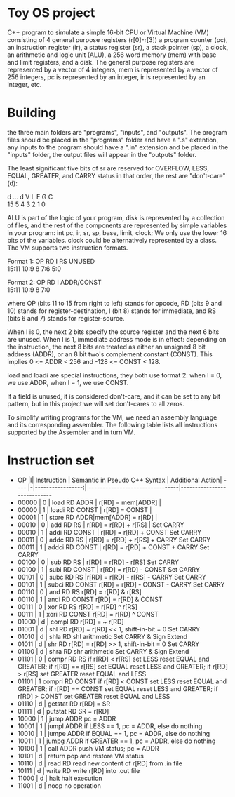 # Toy OS project
C++ program to simulate a simple 16-bit CPU or Virtual Machine (VM) consisting of 4 general purpose registers (r[0]-r[3]) a program counter (pc), an instruction register (ir), a status register (sr), a stack pointer (sp), a clock, an arithmetic and logic unit (ALU), a 256 word memory (mem) with base and limit registers, and a disk. 
The general purpose registers are represented by a vector of 4 integers, mem is represented by a vector of 256 integers, pc is represented by an integer, ir is represented by an integer, etc.

# Building
the three main folders are "programs", "inputs", and "outputs". The program files should be placed in the "programs" folder and have a ".s" extention, any inputs to the program should have a ".in" extension and be placed in the "inputs" folder, the output files will appear in the "outputs" folder. 


The least significant five bits of sr are reserved for OVERFLOW, LESS, EQUAL, GREATER, and CARRY status in that order, the rest are "don't-care" (d): 

  d  	          ...          	  d  	  V  	  L  	  E  	  G  	  C  
15		  5	  4	  3	  2	  1	  0

ALU is part of the logic of your program, disk is represented by a collection of files, and the rest of the components are represented by simple variables in your program:
	int pc, ir, sr, sp, base, limit, clock;
We only use the lower 16 bits of the variables. clock could be alternatively represented by a class.
The VM supports two instruction formats. 

Format 1:
      OP      	RD	I	RS	      UNUSED        
      15:11      	10:9	8	7:6	          5:0      

Format 2:
      OP      	RD	I	      ADDR/CONST      
      15:11      	10:9	8	              7:0      

where OP (bits 11 to 15 from right to left) stands for opcode, 
RD (bits 9 and 10) stands for register-destination, 
I (bit 8) stands for immediate, 
and RS (bits 6 and 7) stands for register-source. 

When I is 0, the next 2 bits specify the source register and the next 6 bits are unused. 
When I is 1, immediate address mode is in effect: depending on the instruction, the next 8 bits are treated as either an unsigned 8 bit address (ADDR), or an 8 bit two's complement constant (CONST). This implies 0 <= ADDR < 256 and -128 <= CONST < 128. 

load and loadi are special instructions, they both use format 2: when I = 0, we use ADDR, when I = 1, we use CONST. 

If a field is unused, it is considered don't-care, and it can be set to any bit pattern, but in this project we will set don't-cares to all zeros. 

To simplify writing programs for the VM, we need an assembly language and its corresponding assembler. The following table lists all instructions supported by the Assembler and in turn VM. 



# Instruction set
*  OP	|I|	Instruction |	Semantic in Pseudo C++ Syntax  |	          Additional Action|
 ---- |-|-----------------:| --------------------------------|----------------------------
* 00000	| 0 | 	load RD ADDR |	r[RD] = mem[ADDR]	  | 
* 00000	| 1 | 	loadi RD CONST |	r[RD] = CONST	  |
* 00001	| 1 | 	store RD ADDR|mem[ADDR] = r[RD]	  |
* 00010	| 0 | 	add RD RS |	r[RD] = r[RD] + r[RS] |	                        Set CARRY
* 00010	| 1 |	addi RD CONST |	r[RD] = r[RD] + CONST	                    Set CARRY
* 00011	| 0 |	addc RD RS |	r[RD] = r[RD] + r[RS] + CARRY	              Set CARRY
* 00011	| 1 |	addci RD CONST |	r[RD] = r[RD] + CONST + CARRY	          Set CARRY
* 00100	| 0 |	sub RD RS |	r[RD] = r[RD] - r[RS]	                        Set CARRY
* 00100	| 1 |	subi RD CONST |	r[RD] = r[RD] - CONST	                    Set CARRY
* 00101	| 0 |	subc RD RS |r[RD] = r[RD] - r[RS] - CARRY	              Set CARRY
* 00101	| 1 |	subci RD CONST	r[RD] = r[RD] - CONST - CARRY	          Set CARRY
* 00110	| 0 |	and RD RS	r[RD] = r[RD] & r[RS]	 
* 00110	| 1 |	andi RD CONST	r[RD] = r[RD] & CONST	 
* 00111	| 0 |	xor RD RS	r[RD] = r[RD] ^ r[RS]	 
* 00111	| 1 |	xori RD CONST	r[RD] = r[RD] ^ CONST	 
* 01000	| d |	compl RD	r[RD] = ~ r[RD]	 
* 01001	| d |	shl RD	r[RD] = r[RD] << 1, shift-in-bit = 0	          Set CARRY
* 01010	| d |	shla RD	shl arithmetic	                                Set CARRY & Sign Extend
* 01011	| d |	shr RD	r[RD] = r[RD] >> 1, shift-in-bit = 0	          Set CARRY
* 01100	| d |	shra RD	shr arithmetic	                                Set CARRY & Sign Extend
* 01101	| 0 |	compr RD RS	if r[RD] < r[RS] set LESS reset EQUAL and GREATER; 
        if r[RD] == r[RS] set EQUAL reset LESS and GREATER; 
        if r[RD] > r[RS] set GREATER reset EQUAL and LESS	 
* 01101	| 1	compri RD CONST  	if r[RD] < CONST set LESS reset EQUAL and GREATER; 
        if r[RD] == CONST set EQUAL reset LESS and GREATER; 
        if r[RD] > CONST set GREATER reset EQUAL and LESS	 
* 01110	| d |	getstat RD	r[RD] = SR	 
* 01111	| d |	putstat RD	SR = r[RD]	 
* 10000	| 1 |	jump ADDR	pc = ADDR	 
* 10001	| 1 |	jumpl ADDR	if LESS == 1, pc = ADDR, else do nothing	 
* 10010	| 1 |	jumpe ADDR	if EQUAL == 1, pc = ADDR, else do nothing	 
* 10011	| 1 |	jumpg ADDR	if GREATER == 1, pc = ADDR, else do nothing	 
* 10100	| 1 |	call ADDR	push VM status; pc = ADDR	 
* 10101	| d |	return	pop and restore VM status	 
* 10110	| d |	read RD	read new content of r[RD] from .in file	 
* 10111	| d |	write RD	write r[RD] into .out file	 
* 11000	| d |	halt	halt execution	 
* 11001	| d |	noop	no operation	 
